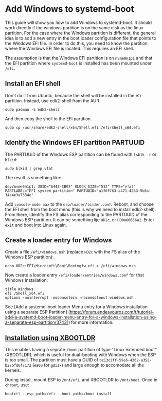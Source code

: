 # Add Windows to systemd-boot

This guide will show you how to add Windows to systemd-boot.
It should work directly if the windows partition is on the same disk as the linux partition.
For the case where the Windows partition is different, the general idea is to add a new entry in the boot loader configuration file that points to the Windows EFI file.
In order to do this, you need to know the partition where the Windows EFI file is located. This requires an EFI shell.

The assumption is that the Windows EFI partition is on `nvme0n1p1` and that the EFI partition where `systemd-boot`
is installed has been mounted under `/efi`.

## Install an EFI shell

Don't do it from Ubuntu, because the shell will be installed in the efi partition. Instead, use edk2-shell from the AUR.

    sudo pacman -S edk2-shell

And then copy the shell to the EFI partition.

    sudo cp /usr/share/edk2-shell/x64/Shell.efi /efi/Shell_x64.efi

## Identify the Windows EFI partition PARTUUID

The PARTUUID of the Windows ESP partition can be found with `lsblk -f` or `blkid`:

    sudo blkid | grep vfat

The result is something like:

    dev/nvme0n1p1: UUID="A443-CB07" BLOCK_SIZE="512" TYPE="vfat" PARTLABEL="EFI system partition" PARTUUID="a1f6f763-a471-4263-9b6a-34e4e3a7334e"

Add `console-mode max` to the `esp/loader/loader.conf`. Reboot, and choose the EFI shell from the boot menu
(this is why we need to install edk2-shell). From there, identify the FS alias corresponding to the PARTUUID
of the Windows ESP partition. It can be something lije `HD2c`, or `HD0a66666a2`. Enter `exit` and boot into
Linux again.

## Create a loader entry for Windows

Create a file `/efi/windows.nsh` (replace `HD2c` with the FS alias of the Windows ESP partition):

    echo HD2c:EFI\Microsoft\Boot\Bootmgfw.efi > /efi/windows.nsh

Now create a loader entry `/efi/loader/entries/windows.conf` for that Windows Installation:

    title Windows
    efi /Shell_x64.efi
    options -nointerrupt -noconsolein -noconsoleout windows.nsh

See [Add a systemd-boot loader Menu entry for a Windows installation using a separate ESP Partition]
(https://forum.endeavouros.com/t/tutorial-add-a-systemd-boot-loader-menu-entry-for-a-windows-installation-using-a-separate-esp-partition/37431)
for more information.

## [Installation using XBOOTLDR](https://wiki.archlinux.org/title/systemd-boot#Installation_using_XBOOTLDR)

This enables having a seprate `/boot` partition of type "Linux extended boot" (XBOOTLDR), which is useful for dual-booting with Windows when the ESP is too small.
The partition must have a GUID of `bc13c2ff-59e6-4262-a352-b275fd6f7172` (`ea00` for `gdisk`) and large enough to accomodate all the kernels.

During install, mount ESP to `/mnt/efi`, and XBOOTLDR to `/mnt/boot`. Once in `chroot`, use:

    bootctl --esp-path=/efi --boot-path=/boot install
